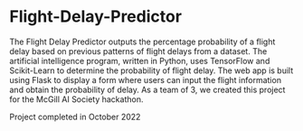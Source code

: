 # Flight-Delay-Predictor
The Flight Delay Predictor outputs the percentage probability of a flight delay based on previous patterns of flight delays from a dataset. The artificial intelligence program, written in Python, uses TensorFlow and Scikit-Learn to determine the probability of flight delay. The web app is built using Flask to display a form where users can input the flight information and obtain the probability of delay. As a team of 3, we created this project for the McGill AI Society hackathon. 

Project completed in October 2022
